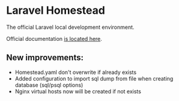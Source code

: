 # Laravel Homestead

The official Laravel local development environment.

Official documentation [is located here](http://laravel.com/docs/homestead?version=4.2).

## New improvements:
- Homestead.yaml don't overwrite if already exists
- Added configuration to import sql dump from file when creating database (sql/psql options)
- Nginx virtual hosts now will be created if not exists
